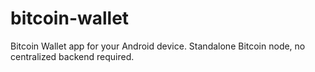 # bitcoin-wallet
Bitcoin Wallet app for your Android device. Standalone Bitcoin node, no centralized backend required.
